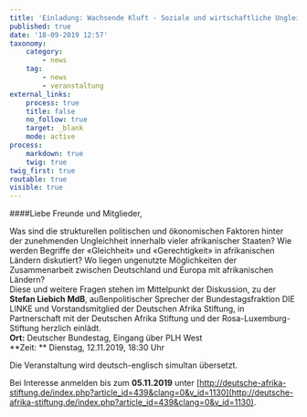 ```yaml
---
title: 'Einladung: Wachsende Kluft - Soziale und wirtschaftliche Ungleichheiten als zentrale Herausforderung in Afrika'
published: true
date: '18-09-2019 12:57'
taxonomy:
    category:
        - news
    tag:
        - news
        - veranstaltung
external_links:
    process: true
    title: false
    no_follow: true
    target: _blank
    mode: active
process:
    markdown: true
    twig: true
twig_first: true
routable: true
visible: true
---
```


####Liebe Freunde und Mitglieder,   

Was sind die strukturellen politischen und ökonomischen Faktoren hinter der zunehmenden Ungleichheit innerhalb vieler afrikanischer Staaten? Wie werden Begriffe der «Gleichheit» und «Gerechtigkeit» in afrikanischen Ländern diskutiert? Wo liegen ungenutzte Möglichkeiten der Zusammenarbeit zwischen Deutschland und Europa mit afrikanischen Ländern?   
Diese und weitere Fragen stehen im Mittelpunkt der Diskussion, zu der **Stefan Liebich MdB**, außenpolitischer Sprecher der Bundestagsfraktion DIE LINKE und Vorstandsmitglied der Deutschen Afrika Stiftung, in Partnerschaft mit der Deutschen Afrika Stiftung und der Rosa-Luxemburg-Stiftung herzlich einlädt.  
**Ort:** Deutscher Bundestag, Eingang über PLH West  
**Zeit: ** Dienstag, 12.11.2019, 18:30 Uhr   
   
Die Veranstaltung wird deutsch-englisch simultan übersetzt.  
   
Bei Interesse anmelden bis zum **05.11.2019** unter [http://deutsche-afrika-stiftung.de/index.php?article_id=439&clang=0&v_id=1130](http://deutsche-afrika-stiftung.de/index.php?article_id=439&clang=0&v_id=1130).
